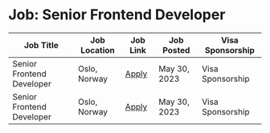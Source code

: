 # Job: Senior Frontend Developer

| Job Title | Job Location | Job Link | Job Posted | Visa Sponsorship |
| --- | --- | --- | --- | --- |
| Senior Frontend Developer | Oslo, Norway | [Apply](https://jobs.smartrecruiters.com/Statkraft1/743999909936413-senior-frontend-developer) | May 30, 2023 | Visa Sponsorship |
| Senior Frontend Developer | Oslo, Norway | [Apply](https://jobs.smartrecruiters.com/Statkraft1/743999909936413-senior-frontend-developer) | May 30, 2023 | Visa Sponsorship |
